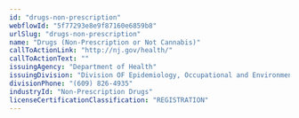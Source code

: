 ```yaml
---
id: "drugs-non-prescription"
webflowId: "5f77293e8e9f87160e6859b8"
urlSlug: "drugs-non-prescription"
name: "Drugs (Non-Prescription or Not Cannabis)"
callToActionLink: "http://nj.gov/health/"
callToActionText: ""
issuingAgency: "Department of Health"
issuingDivision: "Division OF Epidemiology, Occupational and Environmental Health Services, Consumer Health Services"
divisionPhone: "(609) 826-4935"
industryId: "Non-Prescription Drugs"
licenseCertificationClassification: "REGISTRATION"
---
```

